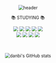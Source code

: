 <div align="center">

![header](https://capsule-render.vercel.app/api?type=waving&&color=gradient&height=300&section=header&text=💫%20Hello,%20danbi's%20GitHub!%20💫&fontSize=52)
</div>

<div align="center">
<p> 📚 STUDYING 📚 </p>
    <img src="https://img.shields.io/badge/Java-007396?style=flat&logo=Conda-Forge&logoColor=white" />
	<img src="https://img.shields.io/badge/HTML5-E34F26?style=flat&logo=HTML5&logoColor=white" />
	<img src="https://img.shields.io/badge/CSS3-1572B6?style=flat&logo=CSS3&logoColor=white" />
	<img src="https://img.shields.io/badge/JavaScript-F7DF1E?style=flat&logo=JavaScript&logoColor=white" />
	<img src="https://img.shields.io/badge/jQuery-0769AD?style=flat&logo=jQuery&logoColor=white" />
	<br>
	<img src="https://img.shields.io/badge/SpringBoot-6DB33F?style=flat&logo=Springboot&logoColor=white" />
	<img src="https://img.shields.io/badge/Bootstrap-7952B3?style=flat&logo=Bootstrap&logoColor=white" />
	<img src="https://img.shields.io/badge/MySQL-4479A1?style=flat&logo=MySQL&logoColor=white" />
	<img src="https://img.shields.io/badge/Mybatis-000000?style=flat&logo=Fluentd&logoColor=white" />
	<br>
    <br>
</div>

<div align="center">
<br>

![danbi's GitHub stats](https://github-readme-stats.vercel.app/api?username=danbi0228&show_icons=true&theme=buefy)

<br>
</div>


